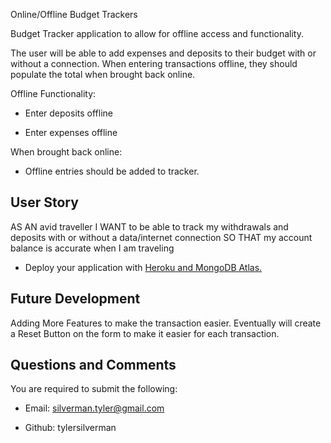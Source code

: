 Online/Offline Budget Trackers

Budget Tracker application to allow for offline access and functionality.

The user will be able to add expenses and deposits to their budget with or without a connection. When entering transactions offline, they should populate the total when brought back online.

Offline Functionality:

  * Enter deposits offline

  * Enter expenses offline

When brought back online:

  * Offline entries should be added to tracker.

## User Story
AS AN avid traveller
I WANT to be able to track my withdrawals and deposits with or without a data/internet connection
SO THAT my account balance is accurate when I am traveling


* Deploy your application with [Heroku and MongoDB Atlas.](../supplemental/mongo_atlas_deploy.md)

## Future Development
Adding More Features to make the transaction easier. Eventually will create a Reset Button on the form to make it easier for each transaction.

## Questions and Comments

You are required to submit the following:

* Email: silverman.tyler@gmail.com

* Github: tylersilverman




